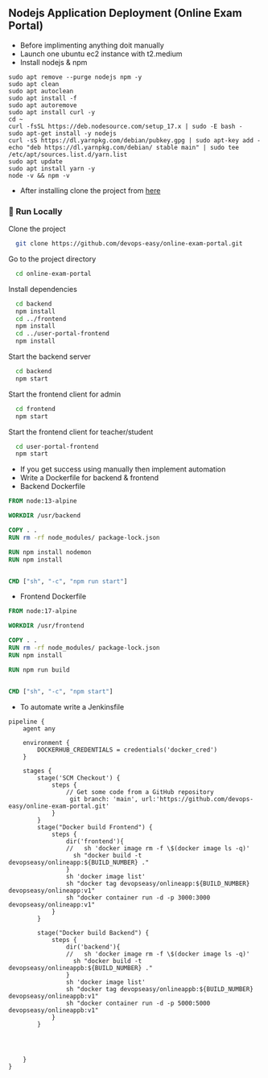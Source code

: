 ## Nodejs Application Deployment (Online Exam Portal)
* Before implimenting anything doit manually
* Launch one ubuntu ec2 instance with t2.medium
* Install nodejs & npm

```shell
sudo apt remove --purge nodejs npm -y
sudo apt clean
sudo apt autoclean
sudo apt install -f
sudo apt autoremove
sudo apt install curl -y
cd ~
curl -fsSL https://deb.nodesource.com/setup_17.x | sudo -E bash -
sudo apt-get install -y nodejs
curl -sS https://dl.yarnpkg.com/debian/pubkey.gpg | sudo apt-key add -
echo "deb https://dl.yarnpkg.com/debian/ stable main" | sudo tee /etc/apt/sources.list.d/yarn.list
sudo apt update
sudo apt install yarn -y
node -v && npm -v
```
* After installing clone the project from [here](https://github.com/devops-easy/online-exam-portal)

### :running: Run Locally

Clone the project

```bash
  git clone https://github.com/devops-easy/online-exam-portal.git
```

Go to the project directory

```bash
  cd online-exam-portal
```

Install dependencies

```bash
  cd backend
  npm install
  cd ../frontend
  npm install
  cd ../user-portal-frontend
  npm install
```

Start the backend server

```bash
  cd backend
  npm start
```

Start the frontend client for admin

```bash
  cd frontend
  npm start
```

Start the frontend client for teacher/student

```bash
  cd user-portal-frontend
  npm start
```
* If you get success using manually then implement automation
* Write a Dockerfile for backend & frontend
* Backend Dockerfile

```Dockerfile
FROM node:13-alpine

WORKDIR /usr/backend

COPY . .
RUN rm -rf node_modules/ package-lock.json

RUN npm install nodemon
RUN npm install


CMD ["sh", "-c", "npm run start"]
```
* Frontend Dockerfile

```Dockerfile
FROM node:17-alpine

WORKDIR /usr/frontend

COPY . .
RUN rm -rf node_modules/ package-lock.json
RUN npm install

RUN npm run build


CMD ["sh", "-c", "npm start"]
```

* To automate write a Jenkinsfile

```
pipeline {
    agent any 

    environment {    
        DOCKERHUB_CREDENTIALS = credentials('docker_cred')
    } 
    
    stages {
        stage('SCM Checkout') {
            steps {
                // Get some code from a GitHub repository
                 git branch: 'main', url:'https://github.com/devops-easy/online-exam-portal.git'
            }
        }
        stage("Docker build Frontend") {
            steps {
                dir('frontend'){
                //   sh 'docker image rm -f \$(docker image ls -q)'
                  sh "docker build -t devopseasy/onlineapp:${BUILD_NUMBER} ."  
                }
                sh 'docker image list'
                sh "docker tag devopseasy/onlineapp:${BUILD_NUMBER} devopseasy/onlineapp:v1"
                sh "docker container run -d -p 3000:3000 devopseasy/onlineapp:v1"
            }
        }
      
        stage("Docker build Backend") {
            steps {
                dir('backend'){
                //   sh 'docker image rm -f \$(docker image ls -q)'
                  sh "docker build -t devopseasy/onlineappb:${BUILD_NUMBER} ."  
                }
                sh 'docker image list'
                sh "docker tag devopseasy/onlineappb:${BUILD_NUMBER} devopseasy/onlineappb:v1"
                sh "docker container run -d -p 5000:5000 devopseasy/onlineappb:v1"
            }
        }
        
        
        
        
    }
}
```
